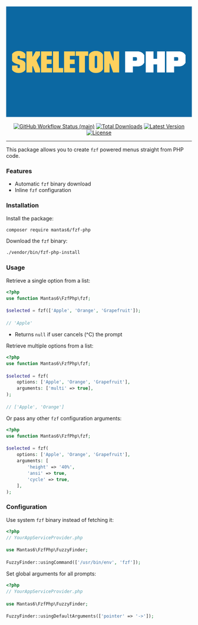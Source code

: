 <p align="center">
    <img src="https://raw.githubusercontent.com/mantas6/fzf-php/main/docs/example.png" height="300" alt="Skeleton Php">
    <p align="center">
        <a href="https://github.com/mantas6/fzf-php/actions"><img alt="GitHub Workflow Status (main)" src="https://github.com/mantas6/fzf-php/actions/workflows/tests.yml/badge.svg"></a>
        <a href="https://packagist.org/packages/mantas6/fzf-php"><img alt="Total Downloads" src="https://img.shields.io/packagist/dt/mantas6/fzf-php"></a>
        <a href="https://packagist.org/packages/mantas6/fzf-php"><img alt="Latest Version" src="https://img.shields.io/packagist/v/mantas6/fzf-php"></a>
        <a href="https://packagist.org/packages/mantas6/fzf-php"><img alt="License" src="https://img.shields.io/packagist/l/mantas6/fzf-php"></a>
    </p>
</p>

------
This package allows you to create `fzf` powered menus straight from PHP code.

### Features
- Automatic `fzf` binary download
- Inline `fzf` configuration

### Installation

Install the package:

```sh
composer require mantas6/fzf-php
```

Download the `fzf` binary:

```sh
./vendor/bin/fzf-php-install
```

### Usage

Retrieve a single option from a list:
```php
<?php
use function Mantas6\FzfPhp\fzf;

$selected = fzf(['Apple', 'Orange', 'Grapefruit']);

// 'Apple'
```

- Returns `null` if user cancels (^C) the prompt

Retrieve multiple options from a list:
```php
<?php
use function Mantas6\FzfPhp\fzf;

$selected = fzf(
    options: ['Apple', 'Orange', 'Grapefruit'],
    arguments: ['multi' => true],
);

// ['Apple', 'Orange']
```

Or pass any other `fzf` configuration arguments:
```php
<?php
use function Mantas6\FzfPhp\fzf;

$selected = fzf(
    options: ['Apple', 'Orange', 'Grapefruit'],
    arguments: [
        'height' => '40%',
        'ansi' => true,
        'cycle' => true,
    ],
);
```

### Configuration

Use system `fzf` binary instead of fetching it:
```php
<?php
// YourAppServiceProvider.php

use Mantas6\FzfPhp\FuzzyFinder;

FuzzyFinder::usingCommand(['/usr/bin/env', 'fzf']);
```

Set global arguments for all prompts:
```php
<?php
// YourAppServiceProvider.php

use Mantas6\FzfPhp\FuzzyFinder;

FuzzyFinder::usingDefaultArguments(['pointer' => '->']);
```
